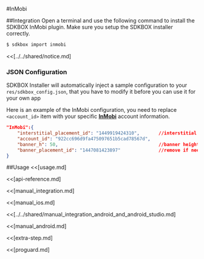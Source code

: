 <!--
Include Base: /Users/jtsm/Chukong-Inc/pr/en/src/inmobi/v3-cpp
-->

#InMobi

##Integration
Open a terminal and use the following command to install the SDKBOX InMobi plugin. Make sure you setup the SDKBOX installer correctly.
```bash
$ sdkbox import inmobi
```

<<[../../shared/notice.md]

<!--## Configuration
<<[../../shared/sdkbox_cloud.md]
<<[../../shared/remote_application_config.md]-->

### JSON Configuration
SDKBOX Installer will automatically inject a sample configuration to your `res/sdkbox_config.json`, that you have to modify it before you can use it for your own app

Here is an example of the InMobi configuration, you need to replace `<account_id>` item with your specific [__InMobi__](http://www.inmobi.com/) account information.
```json
"InMobi":{
	"interstitial_placement_id": "1449919424310", 		//interstitial id
    "account_id": "922cc696d9fa475097651b5cad78567d", 
    "banner_h": 50, 									//banner height
    "banner_placement_id": "1447081423897" 				//remove if needn't
}
```

<!--<<[sdkbox-config-encrypt.md]-->

##Usage
<<[usage.md]

<<[api-reference.md]

<<[manual_integration.md]

<<[manual_ios.md]

<<[../../shared/manual_integration_android_and_android_studio.md]

<<[manual_android.md]

<<[extra-step.md]

<<[proguard.md]
